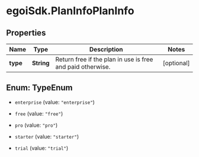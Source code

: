 # egoiSdk.PlanInfoPlanInfo

## Properties
Name | Type | Description | Notes
------------ | ------------- | ------------- | -------------
**type** | **String** | Return free if the plan in use is free and paid otherwise. | [optional] 


<a name="TypeEnum"></a>
## Enum: TypeEnum


* `enterprise` (value: `"enterprise"`)

* `free` (value: `"free"`)

* `pro` (value: `"pro"`)

* `starter` (value: `"starter"`)

* `trial` (value: `"trial"`)




